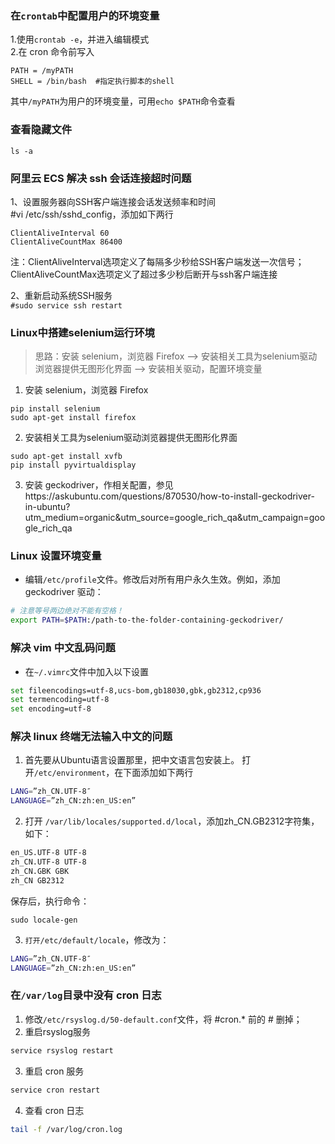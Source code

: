 ### 在`crontab`中配置用户的环境变量
1.使用`crontab -e`，并进入编辑模式   
2.在 cron 命令前写入  
```
PATH = /myPATH
SHELL = /bin/bash  #指定执行脚本的shell
```
其中`/myPATH`为用户的环境变量，可用`echo $PATH`命令查看

### 查看隐藏文件
`ls -a`

### 阿里云 ECS 解决 ssh 会话连接超时问题
1、设置服务器向SSH客户端连接会话发送频率和时间  
#vi /etc/ssh/sshd_config，添加如下两行  
```
ClientAliveInterval 60
ClientAliveCountMax 86400
```

注：ClientAliveInterval选项定义了每隔多少秒给SSH客户端发送一次信号；ClientAliveCountMax选项定义了超过多少秒后断开与ssh客户端连接

2、重新启动系统SSH服务   
`#sudo service ssh restart`

### Linux中搭建selenium运行环境
> 思路：安装 selenium，浏览器 Firefox --> 安装相关工具为selenium驱动浏览器提供无图形化界面 --> 安装相关驱动，配置环境变量

1. 安装 selenium，浏览器 Firefox
```
pip install selenium
sudo apt-get install firefox
```
2. 安装相关工具为selenium驱动浏览器提供无图形化界面
```
sudo apt-get install xvfb
pip install pyvirtualdisplay
```
3. 安装 geckodriver，作相关配置，参见https://askubuntu.com/questions/870530/how-to-install-geckodriver-in-ubuntu?utm_medium=organic&utm_source=google_rich_qa&utm_campaign=google_rich_qa

### Linux 设置环境变量
* 编辑`/etc/profile`文件。修改后对所有用户永久生效。例如，添加 geckodriver 驱动：
```bash
# 注意等号两边绝对不能有空格！
export PATH=$PATH:/path-to-the-folder-containing-geckodriver/
```

### 解决 vim 中文乱码问题
* 在`~/.vimrc`文件中加入以下设置  
```bash
set fileencodings=utf-8,ucs-bom,gb18030,gbk,gb2312,cp936
set termencoding=utf-8
set encoding=utf-8
```
### 解决 linux 终端无法输入中文的问题
1. 首先要从Ubuntu语言设置那里，把中文语言包安装上。
  打开`/etc/environment`，在下面添加如下两行
```bash
LANG=”zh_CN.UTF-8″
LANGUAGE=”zh_CN:zh:en_US:en”
```

2. 打开 `/var/lib/locales/supported.d/local`，添加zh_CN.GB2312字符集，如下：
```bash
en_US.UTF-8 UTF-8
zh_CN.UTF-8 UTF-8
zh_CN.GBK GBK
zh_CN GB2312
```
  保存后，执行命令：
  ```
  sudo locale-gen
  ```

3. `打开/etc/default/locale`，修改为：
```bash
LANG=”zh_CN.UTF-8″
LANGUAGE=”zh_CN:zh:en_US:en”
```

### 在`/var/log`目录中没有 cron 日志
1. 修改`/etc/rsyslog.d/50-default.conf`文件，将 #cron.*  前的  #  删掉；  
2. 重启rsyslog服务  
```bash
service rsyslog restart
```
3. 重启 cron 服务  
```bash
service cron restart
```
4. 查看 cron 日志  
```bash
tail -f /var/log/cron.log  
```

